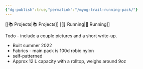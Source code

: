 ```yaml
---
{"dg-publish":true,"permalink":"/myog-trail-running-pack/"}
---
```



[[📚 Projects\|📚 Projects]] [[📘 Running\|📘 Running]]

Todo - include a couple pictures and a short write-up.

* Built summer 2022
* Fabrics - main pack is 100d robic nylon
* self-patterned
* Approx 12 L capacity with a rolltop, weighs around 9oz
